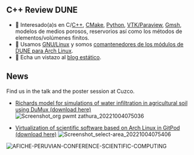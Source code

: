 ## C++ Review DUNE

- 🔭 Interesado(a)s en C/[C++](https://isocpp.org), [CMake](https://cmake.org), [Python](https://python.org), [VTK/Paraview](https://www.paraview.org/Wiki/VTK), [Gmsh](https://gmsh.info), modelos de medios porosos, reservorios así como los métodos de elementos/volúmenes finitos.
- 🐧 Usamos [GNU/Linux](https://www.gnu.org/home.html) y somos [comantenedores de los módulos de DUNE para Arch Linux](https://aur.archlinux.org/packages/dune-core).
- 🔖 Echa un vistazo al [blog estático](https://cpp-review-dune.github.io).

## News

Find us in the talk and the poster session at Cuzco.

- [Richards model for simulations of water infiltration in agricultural soil using DuMux (download here)](https://cpp-review-dune.github.io/flow-test-dumux/slides.pdf)
![Screenshot_org pwmt zathura_20221004075036](https://user-images.githubusercontent.com/21283014/193824580-f39003fc-5687-48fd-9ba3-17dda414dc74.png)

- [Virtualization of scientific software based on Arch Linux in GitPod (download here)](https://cpp-review-dune.github.io/flow-test-dumux/poster.pdf)
![Screenshot_select-area_20221004075406](https://user-images.githubusercontent.com/21283014/193824597-b9a90d4a-1176-4187-b971-50d9b79560c3.png)

![AFICHE-PERUVIAN-CONFERENCE-SCIENTIFIC-COMPUTING](https://user-images.githubusercontent.com/21283014/193478851-65729c16-0464-4fce-91e5-4d9ae0daa781.jpg)


